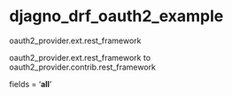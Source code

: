 ﻿# djagno_drf_oauth2_example
oauth2_provider.ext.rest_framework

oauth2_provider.ext.rest_framework
to
oauth2_provider.contrib.rest_framework

fields = ‘__all__’
